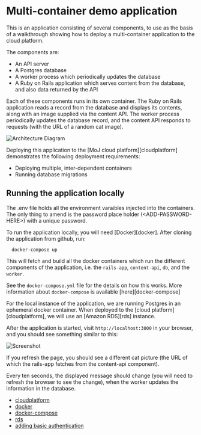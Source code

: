# Multi-container demo application

This is an application consisting of several components, to use as the basis of a walkthrough showing how to deploy a multi-container application to the cloud platform.

The components are:

* An API server
* A Postgres database
* A worker process which periodically updates the database
* A Ruby on Rails application which serves content from the database, and also data returned by the API

Each of these components runs in its own container. The Ruby on Rails application reads a record from the database and displays its contents, along with an image supplied via the content API. The worker process periodically updates the database record, and the content API responds to requests (with the URL of a random cat image).

![Architecture Diagram](https://raw.githubusercontent.com/ministryofjustice/cloud-platform-multi-container-demo-app/main/docs/architecture-diagram.png)

Deploying this application to the [MoJ cloud platform][cloudplatform] demonstrates the following deployment requirements:

* Deploying multiple, inter-dependent containers
* Running database migrations


## Running the application locally

The .env file holds all the environment varaibles injected into the containers. The only thing to amend is
the password place holder (\<ADD-PASSWORD-HERE\>) with a unique password. 

To run the application locally, you will need [Docker][docker]. After cloning the application from github, run:

      docker-compose up

This will fetch and build all the docker containers which run the different components of the application, i.e. the `rails-app`, `content-api`, `db`, and the `worker`.

See the `docker-compose.yml` file for the details on how this works. More information about `docker-compose` is available [here][docker-compose]

For the local instance of the application, we are running Postgres in an ephemeral docker container. When deployed to the [cloud platform][cloudplatform], we will use an [Amazon RDS][rds] instance.

After the application is started, visit `http://localhost:3000` in your browser, and you should see something similar to this:

![Screenshot](https://raw.githubusercontent.com/ministryofjustice/cloud-platform-multi-container-demo-app/main/docs/screenshot.png)

If you refresh the page, you should see a different cat picture (the URL of which the rails-app fetches from the content-api component).

Every ten seconds, the displayed message should change (you will need to refresh the browser to see the change), when the worker updates the information in the database.

* [cloudplatform](https://github.com/ministryofjustice/cloud-platform)
* [docker](https://docker.io)
* [docker-compose](https://docs.docker.com/compose/)
* [rds](https://aws.amazon.com/rds/)
* [adding basic authentication](https://user-guide.cloud-platform.service.justice.gov.uk/tasks.html#add-http-basic-authentication)
